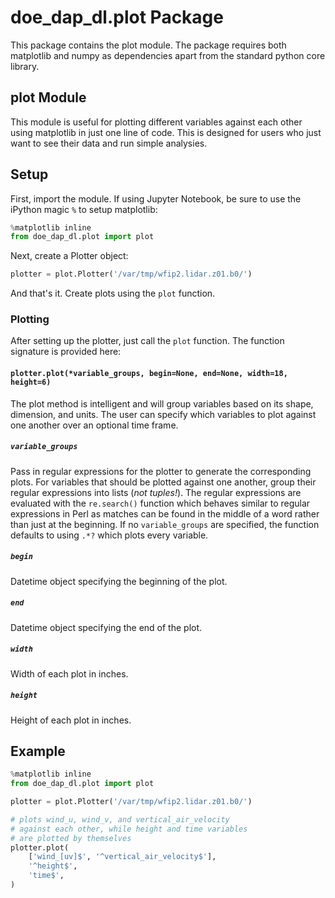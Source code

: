 # doe_dap_dl.plot Package

This package contains the plot module. The package requires both matplotlib and numpy as dependencies apart from the standard python core library.

## plot Module

This module is useful for plotting different variables against each other using matplotlib in just one line of code. This is designed for users who just want to see their data and run simple analysies.

## Setup

First, import the module. If using Jupyter Notebook, be sure to use the iPython magic `%` to setup matplotlib:

```python
%matplotlib inline
from doe_dap_dl.plot import plot
```

Next, create a Plotter object:

```python
plotter = plot.Plotter('/var/tmp/wfip2.lidar.z01.b0/')
```

And that's it. Create plots using the `plot` function.

### Plotting

After setting up the plotter, just call the `plot` function. The function signature is provided here:

#### `plotter.plot(*variable_groups, begin=None, end=None, width=18, height=6)`

The plot method is intelligent and will group variables based on its shape, dimension, and units. The user can specify which variables to plot against one another over an optional time frame.

##### `variable_groups`

Pass in regular expressions for the plotter to generate the corresponding plots. For variables that should be plotted against one another, group their regular expressions into lists (_not tuples!_). The regular expressions are evaluated with the `re.search()` function which behaves similar to regular expressions in Perl as matches can be found in the middle of a word rather than just at the beginning. If no `variable_groups` are specified, the function defaults to using `.*?` which plots every variable.

##### `begin`

Datetime object specifying the beginning of the plot.

##### `end`

Datetime object specifying the end of the plot.

##### `width`

Width of each plot in inches.

##### `height`

Height of each plot in inches.

## Example

```python
%matplotlib inline
from doe_dap_dl.plot import plot

plotter = plot.Plotter('/var/tmp/wfip2.lidar.z01.b0/')

# plots wind_u, wind_v, and vertical_air_velocity
# against each other, while height and time variables
# are plotted by themselves
plotter.plot(
    ['wind_[uv]$', '^vertical_air_velocity$'],
    '^height$',
    'time$',
)
```